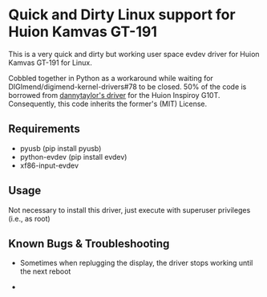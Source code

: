 # Quick and Dirty Linux support for Huion Kamvas GT-191
This is a very quick and dirty but working user space evdev driver for Huion Kamvas GT-191 for Linux.

Cobbled together in Python as a workaround while waiting for DIGImend/digimend-kernel-drivers#78 to be closed. 50% of the code is borrowed from [dannytaylor's driver](dannytaylor/pinspiroy) for the Huion Inspiroy G10T. Consequently, this code inherits the former's (MIT) License.

## Requirements

 * pyusb (pip install pyusb)
 * python-evdev (pip install evdev)
 * xf86-input-evdev


## Usage

Not necessary to install this driver, just execute with superuser privileges (i.e., as root)

## 

## Known Bugs & Troubleshooting

- Sometimes when replugging the display, the driver stops working until the next reboot

- 

